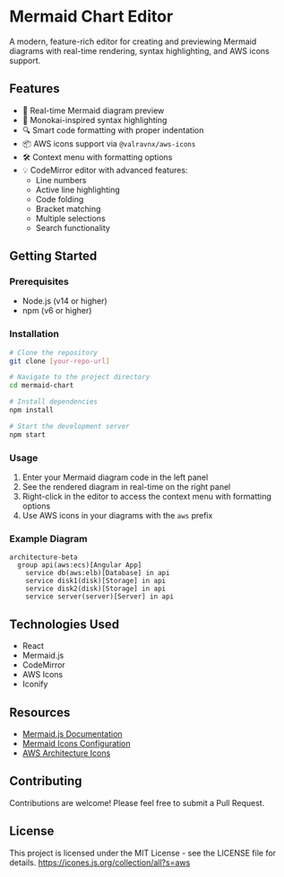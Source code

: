 # Mermaid Chart Editor

A modern, feature-rich editor for creating and previewing Mermaid diagrams with real-time rendering, syntax highlighting, and AWS icons support.

## Features

- 🎨 Real-time Mermaid diagram preview
- 🌈 Monokai-inspired syntax highlighting
- 🔍 Smart code formatting with proper indentation
- 📦 AWS icons support via `@valravnx/aws-icons`
- 🛠️ Context menu with formatting options
- 💡 CodeMirror editor with advanced features:
  - Line numbers
  - Active line highlighting
  - Code folding
  - Bracket matching
  - Multiple selections
  - Search functionality

## Getting Started

### Prerequisites

- Node.js (v14 or higher)
- npm (v6 or higher)

### Installation

```bash
# Clone the repository
git clone [your-repo-url]

# Navigate to the project directory
cd mermaid-chart

# Install dependencies
npm install

# Start the development server
npm start
```

### Usage

1. Enter your Mermaid diagram code in the left panel
2. See the rendered diagram in real-time on the right panel
3. Right-click in the editor to access the context menu with formatting options
4. Use AWS icons in your diagrams with the `aws` prefix

### Example Diagram

```mermaid
architecture-beta
  group api(aws:ecs)[Angular App]
    service db(aws:elb)[Database] in api
    service disk1(disk)[Storage] in api
    service disk2(disk)[Storage] in api
    service server(server)[Server] in api
```

## Technologies Used

- React
- Mermaid.js
- CodeMirror
- AWS Icons
- Iconify

## Resources

- [Mermaid.js Documentation](https://mermaid.js.org/)
- [Mermaid Icons Configuration](https://mermaid.js.org/config/icons.html)
- [AWS Architecture Icons](https://aws.amazon.com/architecture/icons/)

## Contributing

Contributions are welcome! Please feel free to submit a Pull Request.

## License

This project is licensed under the MIT License - see the LICENSE file for details.
https://icones.js.org/collection/all?s=aws